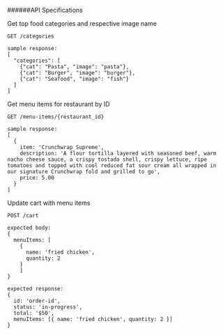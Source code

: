 ######API Specifications

Get top food categories and respective image name
```
GET /categories

sample response:
[
  "categories": [
    {"cat": "Pasta", "image": "pasta"},
    {"cat": "Burger", "image": "burger"},
    {"cat": "Seafood", "image": "fish"}
  ]
]
```

Get menu items for restaurant by ID
```
GET /menu-items/{restaurant_id}

sample response:
[
  {
    item: 'Crunchwrap Supreme',
    description: 'A flour tortilla layered with seasoned beef, warm nacho cheese sauce, a crispy tostada shell, crispy lettuce, ripe tomatoes and topped with cool reduced fat sour cream all wrapped in our signature Crunchwrap fold and grilled to go',
    price: 5.00
  }
]
```

Update cart with menu items
```
POST /cart

expected body:
{
  menuItems: [
    {
      name: 'fried chicken', 
      quantity: 2
    }
    ]
}

expected response:
{
  id: 'order-id',
  status: 'in-progress',
  total: '$50',
  menuItems: [{ name: 'fried chicken', quantity: 2 }]
}
```
